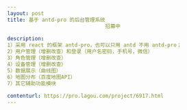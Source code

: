 ```yaml
---                
layout: post       
title: 基于 antd-pro 的后台管理系统
                                招募中
           
description: 
1）采用 react 的框架 antd-pro，也可以只用 antd 不用 antd-pro；
2）用户管理（增删改查）和登录（用户名密码，手机号，微信）
3）角色管理（增删改查）
4）设备管理（增删改查）
5）数据展示（曲线图）
6）地图分布（百度地图API）
7）其它辅助功能模块
     
contenturl: https://pro.lagou.com/project/6917.html      
---                 
```

